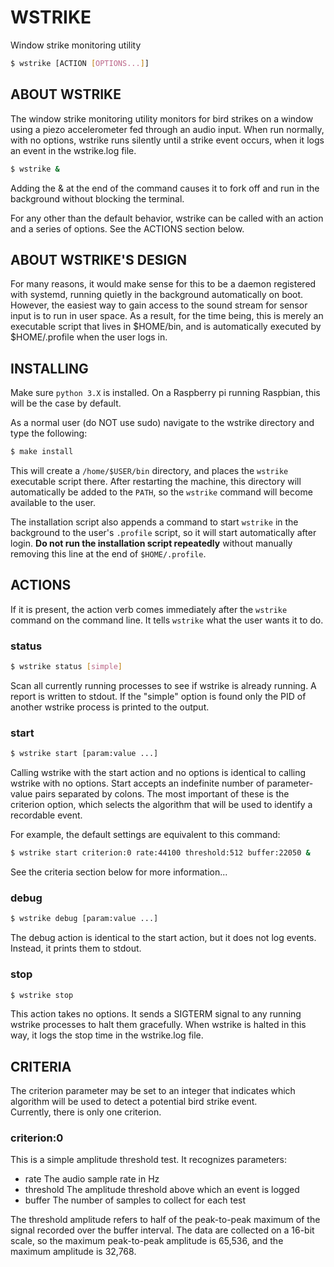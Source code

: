 # WSTRIKE

Window strike monitoring utility
```bash
$ wstrike [ACTION [OPTIONS...]]
```

## ABOUT WSTRIKE
The window strike monitoring utility monitors for bird strikes on a 
window using a piezo accelerometer fed through an audio input.  When run
normally, with no options, wstrike runs silently until a strike event
occurs, when it logs an event in the wstrike.log file.
```bash
$ wstrike &
```
Adding the & at the end of the command causes it to fork off and run in
the background without blocking the terminal.

For any other than the default behavior, wstrike can be called with an 
action and a series of options.  See the ACTIONS section below.


## ABOUT WSTRIKE'S DESIGN
For many reasons, it would make sense for this to be a daemon registered
with systemd, running quietly in the background automatically on boot.
However, the easiest way to gain access to the sound stream for sensor
input is to run in user space.  As a result, for the time being, this
is merely an executable script that lives in $HOME/bin, and is 
automatically executed by $HOME/.profile when the user logs in.


## INSTALLING
Make sure `python 3.X` is installed.  On a Raspberry pi running Raspbian,
this will be the case by default.

As a normal user (do NOT use sudo) navigate to the wstrike directory and
type the following:
```bash
$ make install
```
This will create a `/home/$USER/bin` directory, and places the `wstrike` 
executable script there.  After restarting the machine, this directory
will automatically be added to the `PATH`, so the `wstrike` command 
will become available to the user.

The installation script also appends a command to start `wstrike` in the
background to the user's `.profile` script, so it will start 
automatically after login.  **Do not run the installation script 
repeatedly** without manually removing this line at the end of 
`$HOME/.profile`.

## ACTIONS 

If it is present, the action verb comes immediately after the `wstrike`
command on the command line.  It tells `wstrike` what the user wants it
to do.

### status 
```bash
$ wstrike status [simple] 
```

Scan all currently running processes to see if wstrike is already 
running. A report is written to stdout.  If the "simple" option is found
only the PID of another wstrike process is printed to the output.


### start 
```bash
$ wstrike start [param:value ...]
```

Calling wstrike with the start action and no options is identical to 
calling wstrike with no options.  Start accepts an indefinite number of
parameter-value pairs separated by colons.  The most important of these
is the criterion option, which selects the algorithm that will be used
to identify a recordable event.

For example, the default settings are equivalent to this command:
```bash
$ wstrike start criterion:0 rate:44100 threshold:512 buffer:22050 &
```
See the criteria section below for more information...


### debug 
```bash
$ wstrike debug [param:value ...]
```
The debug action is identical to the start action, but it does not log
events.  Instead, it prints them to stdout.


### stop 
```bash
$ wstrike stop
```
This action takes no options.  It sends a SIGTERM signal to any running
wstrike processes to halt them gracefully.  When wstrike is halted in 
this way, it logs the stop time in the wstrike.log file.


## CRITERIA 

The criterion parameter may be set to an integer that indicates which
algorithm will be used to detect a potential bird strike event.  
Currently, there is only one criterion. 


### criterion:0 
This is a simple amplitude threshold test.  It recognizes parameters:
- rate        The audio sample rate in Hz
- threshold   The amplitude threshold above which an event is logged
- buffer      The number of samples to collect for each test
    
The threshold amplitude refers to half of the peak-to-peak maximum of 
the signal recorded over the buffer interval.  The data are collected on
a 16-bit scale, so the maximum peak-to-peak amplitude is 65,536, and the
maximum amplitude is 32,768.
